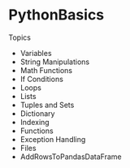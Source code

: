 # PythonBasics
Topics

- Variables
- String Manipulations
- Math Functions
- If Conditions
- Loops
- Lists
- Tuples and Sets
- Dictionary
- Indexing
- Functions
- Exception Handling
- Files
- AddRowsToPandasDataFrame
